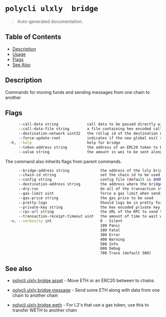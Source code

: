 # `polycli ulxly  bridge`

> Auto-generated documentation.

## Table of Contents

- [Description](#description)
- [Usage](#usage)
- [Flags](#flags)
- [See Also](#see-also)

## Description

Commands for moving funds and sending messages from one chain to another

## Flags

```bash
      --call-data string             call data to be passed directly with bridge-message or as an ERC20 Permit (default "0x")
      --call-data-file string        a file containing hex encoded call data
      --destination-network uint32   the rollup id of the destination network
      --force-update-root            indicates if the new global exit root is updated or not (default true)
  -h, --help                         help for bridge
      --token-address string         the address of an ERC20 token to be used (default "0x0000000000000000000000000000000000000000")
      --value string                 the amount in wei to be sent along with the transaction (default "0")
```

The command also inherits flags from parent commands.

```bash
      --bridge-address string              the address of the lxly bridge
      --chain-id string                    set the chain id to be used in the transaction
      --config string                      config file (default is $HOME/.polygon-cli.yaml)
      --destination-address string         the address where the bridge will be sent to
      --dry-run                            do all of the transaction steps but do not send the transaction
      --gas-limit uint                     force a gas limit when sending a transaction
      --gas-price string                   the gas price to be used
      --pretty-logs                        Should logs be in pretty format or JSON (default true)
      --private-key string                 the hex encoded private key to be used when sending the tx
      --rpc-url string                     the URL of the RPC to send the transaction
      --transaction-receipt-timeout uint   the amount of time to wait while trying to confirm a transaction receipt (default 60)
  -v, --verbosity int                      0 - Silent
                                           100 Panic
                                           200 Fatal
                                           300 Error
                                           400 Warning
                                           500 Info
                                           600 Debug
                                           700 Trace (default 500)
```

## See also

- [polycli ulxly bridge asset](polycli_ulxly_bridge_asset.md) - Move ETH or an ERC20 between to chains

- [polycli ulxly bridge message](polycli_ulxly_bridge_message.md) - Send some ETH along with data from one chain to another chain

- [polycli ulxly bridge weth](polycli_ulxly_bridge_weth.md) - For L2's that use a gas token, use this to transfer WETH to another chain

